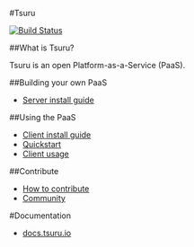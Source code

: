 #Tsuru

[![Build Status](https://secure.travis-ci.org/globocom/tsuru.png?branch=master)](http://travis-ci.org/globocom/tsuru)

##What is Tsuru?

Tsuru is an open Platform-as-a-Service (PaaS).

##Building your own PaaS

* [Server install guide](http://docs.tsuru.io/en/latest/build.html)

##Using the PaaS

* [Client install guide](http://docs.tsuru.io/en/latest/install/client.html)
* [Quickstart](http://docs.tsuru.io/en/latest/apps/quickstart.html)
* [Client usage](http://docs.tsuru.io/en/latest/apps/client/usage.html)

##Contribute

* [How to contribute](http://docs.tsuru.io/en/latest/contribute.html)
* [Community](http://docs.tsuru.io/en/latest/community.html)

#Documentation

* [docs.tsuru.io](http://docs.tsuru.io)

